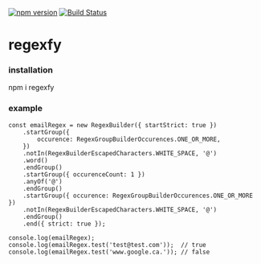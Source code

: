 [![npm version](https://badge.fury.io/js/regexfy.svg)](https://badge.fury.io/js/regexfy)
[![Build Status](https://travis-ci.com/guignol1981/regexfy.svg?branch=master)](https://travis-ci.com/guignol1981/regexfy)

# regexfy

### installation

npm i regexfy

### example

```
const emailRegex = new RegexBuilder({ startStrict: true })
    .startGroup({
        occurence: RegexGroupBuilderOccurences.ONE_OR_MORE,
    })
    .notIn(RegexBuilderEscapedCharacters.WHITE_SPACE, '@')
    .word()
    .endGroup()
    .startGroup({ occurenceCount: 1 })
    .anyOf('@')
    .endGroup()
    .startGroup({ occurence: RegexGroupBuilderOccurences.ONE_OR_MORE })
    .notIn(RegexBuilderEscapedCharacters.WHITE_SPACE, '@')
    .endGroup()
    .end({ strict: true });

console.log(emailRegex);
console.log(emailRegex.test('test@test.com'));  // true
console.log(emailRegex.test('www.google.ca.')); // false

```
